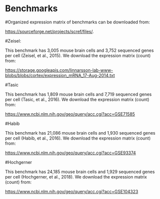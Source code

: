 # Benchmarks

#Organized expression matrix of benchmarks can be downloaded from: 

https://sourceforge.net/projects/scref/files/.

#Zeisel:

This benchmark has 3,005 mouse brain cells and 3,752 sequenced genes per cell (Zeisel, et al., 2015). We download the expression matrix (count) from: 

https://storage.googleapis.com/linnarsson-lab-www-blobs/blobs/cortex/expression_mRNA_17-Aug-2014.txt

#Tasic

This benchmark has 1,809 mouse brain cells and 7,719 sequenced genes per cell (Tasic, et al., 2016). We download the expression matrix (count) from:

https://www.ncbi.nlm.nih.gov/geo/query/acc.cgi?acc=GSE71585

#Habib

This benchmark has 21,086 mouse brain cells and 1,930 sequenced genes per cell (Habib, et al., 2016). We download the expression matrix (count) from: 

https://www.ncbi.nlm.nih.gov/geo/query/acc.cgi?acc=GSE93374

#Hochgerner

This benchmark has 24,185 mouse brain cells and 1,929 sequenced genes per cell (Hochgerner, et al., 2018). We download the expression matrix (count) from: 

https://www.ncbi.nlm.nih.gov/geo/query/acc.cgi?acc=GSE104323


